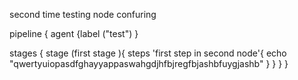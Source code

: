 
second time testing node confuring 



pipeline {
 agent {label ("test")
 }
 
 
 stages {
  stage (first stage ){
    steps 'first step in second node'{
      echo "qwertyuiopasdfghayyappaswahgdjhfbjregfbjashbfuygjashb"
      }
     }
   }
  }
  
